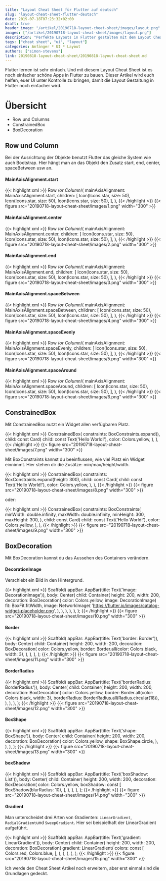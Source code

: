 ```yaml
---
title: "Layout Cheat Sheet für Flutter auf deutsch"
slug: "layout-cheat-sheet-flutter-deutsch" 
date: 2019-07-18T07:23:32+02:00
draft: true
header_image: "/artikel/20190718-layout-cheat-sheet/images/layout.png"
images: ["/artikel/20190718-layout-cheat-sheet/images/layout.png"]
description: "Perfekte Layouts in Flutter gestalten mit dem Layout Cheat Sheet auf deutsch."
tags: ["cheat sheet", "ui", "layout"]
categories: Anfänger * UI * Layout
authors: ["simon-stevens"]
link: 20190818-layout-cheat-sheet/20190818-layout-cheat-sheet.md
---
```

Flutter lernen ist sehr einfach. Und mit diesem Layout Cheat Sheet ist es noch einfacher schöne Apps in Flutter zu bauen. Dieser Artikel wird euch helfen, euer UI unter Kontrolle zu bringen, damit die Layout Gestaltung in Flutter noch einfacher wird. 

# Übersicht
- Row und Columns
- ConstrainedBox
- BoxDecoration

## Row und Column

Bei der Ausrichtung der Objekte benutzt Flutter das gleiche System wie auch Bootstrap. Hier hängt man an das Objekt den Zusatz start, end, center, spaceBetween usw an. 

#### MainAxisAlignment.start

{{< highlight xml >}}
Row /*or Column*/( 
  mainAxisAlignment: MainAxisAlignment.start,
  children: <Widget>[
    Icon(Icons.star, size: 50),
    Icon(Icons.star, size: 50),
    Icon(Icons.star, size: 50),
  ],
),
{{< /highlight >}}
{{< figure src="20190718-layout-cheat-sheet/images/1.png" width="300" >}}

#### MainAxisAlignment.center

{{< highlight xml >}}
Row /*or Column*/( 
  mainAxisAlignment: MainAxisAlignment.center,
  children: <Widget>[
    Icon(Icons.star, size: 50),
    Icon(Icons.star, size: 50),
    Icon(Icons.star, size: 50),
  ],
),
{{< /highlight >}}
{{< figure src="20190718-layout-cheat-sheet/images/2.png" width="300" >}}

#### MainAxisAlignment.end

{{< highlight xml >}}
Row /*or Column*/( 
  mainAxisAlignment: MainAxisAlignment.end,
  children: <Widget>[
    Icon(Icons.star, size: 50),
    Icon(Icons.star, size: 50),
    Icon(Icons.star, size: 50),
  ],
),
{{< /highlight >}}
{{< figure src="20190718-layout-cheat-sheet/images/3.png" width="300" >}}

#### MainAxisAlignment.spaceBetween

{{< highlight xml >}}
Row /*or Column*/( 
  mainAxisAlignment: MainAxisAlignment.spaceBetween,
  children: <Widget>[
    Icon(Icons.star, size: 50),
    Icon(Icons.star, size: 50),
    Icon(Icons.star, size: 50),
  ],
),
{{< /highlight >}}
{{< figure src="20190718-layout-cheat-sheet/images/4.png" width="300" >}}

#### MainAxisAlignment.spaceEvenly

{{< highlight xml >}}
Row /*or Column*/( 
  mainAxisAlignment: MainAxisAlignment.spaceEvenly,
  children: <Widget>[
    Icon(Icons.star, size: 50),
    Icon(Icons.star, size: 50),
    Icon(Icons.star, size: 50),
  ],
),
{{< /highlight >}}
{{< figure src="20190718-layout-cheat-sheet/images/5.png" width="300" >}}

#### MainAxisAlignment.spaceAround

{{< highlight xml >}}
Row /*or Column*/( 
  mainAxisAlignment: MainAxisAlignment.spaceAround,
  children: <Widget>[
    Icon(Icons.star, size: 50),
    Icon(Icons.star, size: 50),
    Icon(Icons.star, size: 50),
  ],
),
{{< /highlight >}}
{{< figure src="20190718-layout-cheat-sheet/images/6.png" width="300" >}}

## ConstrainedBox

Mit ConstrainedBox nutzt ein Widget allen verfügbaren Platz.

{{< highlight xml >}}
ConstrainedBox( 
  constraints: BoxConstraints.expand(),
  child: const Card(
    child: const Text('Hello World!'), 
    color: Colors.yellow,
  ), 
),
{{< /highlight >}}
{{< figure src="20190718-layout-cheat-sheet/images/7.png" width="300" >}}

Mit BoxConstraints kannst du beeinflussen, wie viel Platz ein Widget einnimmt. Hier stehen dir die Zusätze: min/max/height/width. 

{{< highlight xml >}}
ConstrainedBox(
  constraints: BoxConstraints.expand(height: 300),
  child: const Card(
    child: const Text('Hello World!'), 
    color: Colors.yellow,
  ),
),
{{< /highlight >}}
{{< figure src="20190718-layout-cheat-sheet/images/8.png" width="300" >}}

oder:

{{< highlight xml >}}
ConstrainedBox(
  constraints: BoxConstraints(
    minWidth: double.infinity,
    maxWidth: double.infinity,
    minHeight: 300,
    maxHeight: 300,
  ),
  child: const Card(
    child: const Text('Hello World!'), 
    color: Colors.yellow,
  ),
),
{{< /highlight >}}
{{< figure src="20190718-layout-cheat-sheet/images/9.png" width="300" >}}

## BoxDecoration

Mit BoxDecoration kannst du das Aussehen des Containers verändern. 

#### DecorationImage
Verschiebt ein Bild in den Hintergrund.

{{< highlight xml >}}
Scaffold(
  appBar: AppBar(title: Text('image: DecorationImage')),
  body: Center(
    child: Container(
      height: 200,
      width: 200,
      decoration: BoxDecoration(
        color: Colors.yellow,
        image: DecorationImage(
          fit: BoxFit.fitWidth,
          image: NetworkImage(
            'https://flutter.io/images/catalog-widget-placeholder.png',
          ),
        ),
      ),
    ),
  ),
);
{{< /highlight >}}
{{< figure src="20190718-layout-cheat-sheet/images/10.png" width="300" >}}

#### Border

{{< highlight xml >}}
Scaffold(
  appBar: AppBar(title: Text('border: Border')),
  body: Center(
    child: Container(
      height: 200,
      width: 200,
      decoration: BoxDecoration(
        color: Colors.yellow,
        border: Border.all(color: Colors.black, width: 3),
      ),
    ),
  ),
);
{{< /highlight >}}
{{< figure src="20190718-layout-cheat-sheet/images/11.png" width="300" >}}

#### BorderRadius

{{< highlight xml >}}
Scaffold(
  appBar: AppBar(title: Text('borderRadius: BorderRadius')),
  body: Center(
    child: Container(
      height: 200,
      width: 200,
      decoration: BoxDecoration(
        color: Colors.yellow,
        border: Border.all(color: Colors.black, width: 3),
        borderRadius: BorderRadius.all(Radius.circular(18)),
      ),
    ),
  ),
);
{{< /highlight >}}
{{< figure src="20190718-layout-cheat-sheet/images/12.png" width="300" >}}

#### BoxShape

{{< highlight xml >}}
Scaffold(
  appBar: AppBar(title: Text('shape: BoxShape')),
  body: Center(
    child: Container(
      height: 200,
      width: 200,
      decoration: BoxDecoration(
        color: Colors.yellow,
        shape: BoxShape.circle,
      ),
    ),
  ),
);
{{< /highlight >}}
{{< figure src="20190718-layout-cheat-sheet/images/13.png" width="300" >}}

#### boxShadow

{{< highlight xml >}}
Scaffold(
  appBar: AppBar(title: Text('boxShadow: List<BoxShadow>')),
  body: Center(
    child: Container(
      height: 200,
      width: 200,
      decoration: BoxDecoration(
        color: Colors.yellow,
        boxShadow: const [
          BoxShadow(blurRadius: 10),
        ],
      ),
    ),
  ),
);
{{< /highlight >}}
{{< figure src="20190718-layout-cheat-sheet/images/14.png" width="300" >}}

#### Gradient

Man unterscheidet drei Arten von Gradienten: `LinearGradient`, `RadialGradient`und `SweepGradient`. Hier sei beispielhaft der LinearGradient aufgeführt.

{{< highlight xml >}}
Scaffold(
  appBar: AppBar(title: Text('gradient: LinearGradient')),
  body: Center(
    child: Container(
      height: 200,
      width: 200,
      decoration: BoxDecoration(
        gradient: LinearGradient(
          colors: const [
            Colors.red,
            Colors.blue,
          ],
        ),
      ),
    ),
  ),
);
{{< /highlight >}}
{{< figure src="20190718-layout-cheat-sheet/images/15.png" width="300" >}}

Ich werde den Cheat Sheet Artikel noch erweitern, aber erst einmal sind die Grundlagen gedeckt.

